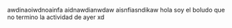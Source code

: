 awdinaoiwdnoainfa
aidnawdianwdaw
aisnfiasndikaw
hola soy el boludo que no termino la actividad de ayer xd